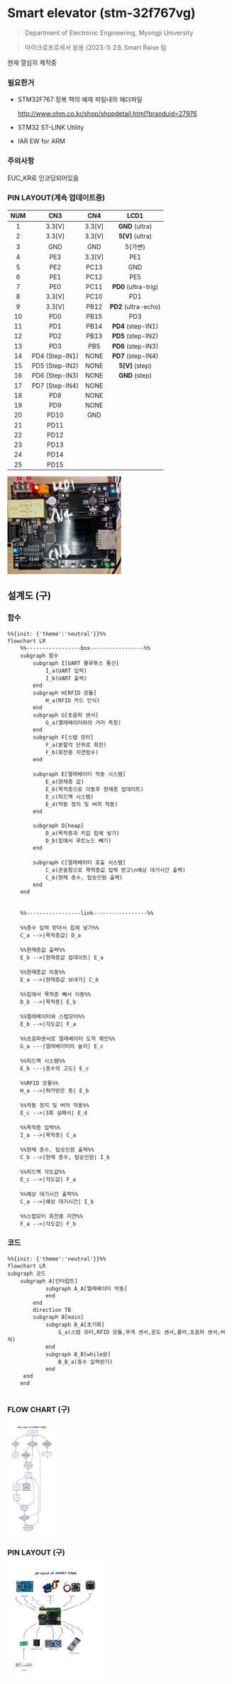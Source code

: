 # Smart elevator (stm-32f767vg)

>  Department of Electronic Engineering, Myongji University

> 마이크로프로세서 응용 (2023-1) 2조 Smart Raise 팀 

현재 열심히 제작중

### 필요한거

* STM32F767 정복 책의 예제 파일내의 헤더파일

  http://www.ohm.co.kr/shop/shopdetail.html?branduid=27976

* STM32 ST-LINK Utility
* IAR EW for ARM

### 주의사항

EUC_KR로 인코딩되어있음

### PIN LAYOUT(계속 업데이트중)

| NUM  |      CN3       |  CN4   |         LCD1         |
| :--: | :------------: | :----: | :------------------: |
|  1   |     3.3[V]     | 3.3[V] |   **GND** (ultra)    |
|  2   |     3.3[V]     | 3.3[V] |   **5[V]** (ultra)   |
|  3   |      GND       |  GND   |       5(가변)        |
|  4   |      PE3       | 3.3[V] |         PE1          |
|  5   |      PE2       |  PC13  |         GND          |
|  6   |      PE1       |  PC12  |         PE5          |
|  7   |      PE0       |  PC11  | **PD0** (ultra-trig) |
|  8   |     3.3[V]     |  PC10  |         PD1          |
|  9   |     3.3[V]     |  PB12  | **PD2** (ultra-echo) |
|  10  |      PD0       |  PB15  |         PD3          |
|  11  |      PD1       |  PB14  |  **PD4** (step-IN1)  |
|  12  |      PD2       |  PB13  |  **PD5** (step-IN2)  |
|  13  |      PD3       |  PB5   |  **PD6** (step-IN3)  |
|  14  | PD4 (Step-IN1) |  NONE  |  **PD7** (step-IN4)  |
|  15  | PD5 (Step-IN2) |  NONE  |   **5[V]** (step)    |
|  16  | PD6 (Step-IN3) |  NONE  |    **GND** (step)    |
|  17  | PD7 (Step-IN4) |  NONE  |                      |
|  18  |      PD8       |  NONE  |                      |
|  19  |      PD9       |  NONE  |                      |
|  20  |      PD10      |  GND   |                      |
|  21  |      PD11      |        |                      |
|  22  |      PD12      |        |                      |
|  23  |      PD13      |        |                      |
|  24  |      PD14      |        |                      |
|  25  |      PD15      |        |                      |

<img src="./description/image/CN3_CN4_LCD1.jpg" alt="CN3_CN4_LCD1" style="zoom:25%;" />

## 설계도 (구)

### 함수

```mermaid
%%{init: {'theme':'neutral'}}%%
flowchart LR
	%%-----------------box-----------------%%
	subgraph 함수
		subgraph I[UART 블루투스 통신]
			I_a(UART 입력)
			I_b(UART 출력)
		end	
		subgraph H[RFID 모듈]
			H_a(RFID 카드 인식)
		end	
		subgraph G[초음파 센서]
			G_a(엘레베이터와의 거리 측정)
		end	
		subgraph F[스텝 모터]
			F_a(분할각 단위로 회전)
			F_b(회전중 지연함수)
		end
	
		subgraph E[엘레베이터 작동 시스템]
			E_a(현재층 값)
			E_b(목적층으로 이동후 현재층 업데이트)
			E_c(피드백 시스템)
			E_d(작동 정지 및 버저 작동)
		end
	
		subgraph D[heap]
			D_a(목적층과 키값 힙에 넣기)
			D_b(힙에서 루트노드 빼기)
		end
	
		subgraph C[엘레베이터 호출 시스템]
			C_a(콘솔창으로 목적층값 입력 받고\n예상 대기시간 출력)
			C_b(현재 층수, 탑승인원 출력)
		end
	end
	
	
	%%-----------------link-----------------%%
	
	%%층수 입력 받아서 힙에 넣기%%
	C_a -->|목적층값| D_a 
	
	%%현재층값 출력%%
	E_b -->|현재층값 업데이트| E_a
    
    %%현재층값 이동%%
    E_a -->|현재층값 보내기| C_b
	
	%%힙에서 목적층 빼서 이동%%
	D_b -->|목적층| E_b
	
	%%엘레베이터와 스텝모터%%
	E_b -->|각도값| F_a
	
	%%초음파센서로 엘레베이터 도착 확인%%
	G_a ---|엘레베이터의 높이| E_c
	
	%%피드백 시스템%%
	E_b ---|층수의 고도| E_c 
	
	%%RFID 모듈%%
	H_a -->|허가받은 층| E_b
	
	%%작동 정지 및 버저 작동%%
	E_c -->|3회 실패시| E_d
	
	%%목적층 입력%%
	I_a -->|목적층| C_a
	
	%%현재 층수, 탑승인원 출력%%
	C_b -->|현재 층수, 탑승인원| I_b
	
	%%피드백 각도값%%
	E_c -->|각도값| F_a
	
	%%예상 대기시간 출력%%
	C_a -->|예상 대기시간| I_b
	
	%%스텝모터 회전중 지연%%
	F_a -->|각도값| F_b
```

### 코드

```mermaid
%%{init: {'theme':'neutral'}}%%
flowchart LR
subgraph 코드
	subgraph A[인터럽트]
			subgraph A_A[엘레베이터 작동]
			end
		end
		direction TB
		subgraph B[main]
			subgraph B_A[초기화]
				G_a(스텝 모터,RFID 모듈,무게 센서,온도 센서,쿨러,초음파 센서,버저)
			end
			subgraph B_B[while문]
				B_B_a(층수 입력받기)
			end
   	 end
	end
	
```



### FLOW CHART (구)

<img src="./description/image/flowchart.png" alt="flowchart" style="zoom: 25%;" />

### PIN LAYOUT (구)

<img src="./description/image/module.png" alt="module" style="zoom:25%;" />
